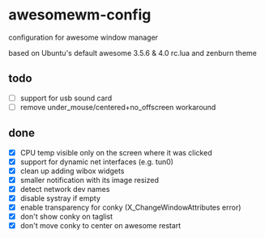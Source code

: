 # awesomewm-config
configuration for awesome window manager

based on Ubuntu's default awesome 3.5.6 & 4.0 rc.lua and zenburn theme

## todo
- [ ] support for usb sound card
- [ ] remove under_mouse/centered+no_offscreen workaround

## done
- [x] CPU temp visible only on the screen where it was clicked
- [x] support for dynamic net interfaces (e.g. tun0)
- [x] clean up adding wibox widgets
- [x] smaller notification with its image resized
- [x] detect network dev names
- [x] disable systray if empty
- [x] enable transparency for conky (X_ChangeWindowAttributes error)
- [x] don't show conky on taglist
- [x] don't move conky to center on awesome restart
